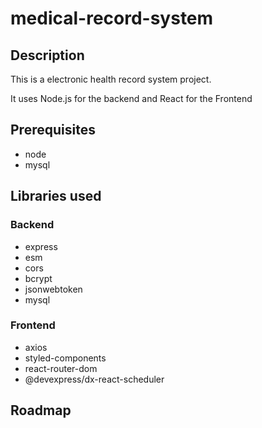 # medical-record-system

## Description

This is a electronic health record system project. 

It uses Node.js for the backend and React for the Frontend

## Prerequisites
- node
- mysql

## Libraries used
### Backend
- express
- esm
- cors
- bcrypt
- jsonwebtoken
- mysql

### Frontend
- axios
- styled-components
- react-router-dom
- @devexpress/dx-react-scheduler

## Roadmap


